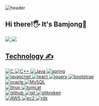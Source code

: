 <div align="left">

![header](https://capsule-render.vercel.app/api?type=waving&color=gradient&height=300&section=header&text=Bamjong&fontSize=90)

## Hi there!🖐  It's Bamjong🌰
<a href = "https://www.instagram.com/baaaaam_97/" >
  <img src ="https://img.shields.io/badge/-Instagram-%23E4405F?logo=instagram&logoColor=white&style=flat-square"/>
<a href = "https://www.facebook.com/qjawhd100/" >
  <img src ="https://img.shields.io/badge/-Facebook-%231877F2?logo=facebook&logoColor=white&style=flat-square"/>

<br>

## Technology ✍

![C](https://img.shields.io/badge/c-%2300599C.svg?style=for-the-badge&logo=c&logoColor=white)
![C++](https://img.shields.io/badge/c++-%2300599C.svg?style=for-the-badge&logo=c%2B%2B&logoColor=white)
![Java](https://img.shields.io/badge/java-%23ED8B00.svg?style=for-the-badge&logo=coffeescript&logoColor=white) 
![spring](https://img.shields.io/badge/spring-6DB33F?style=for-the-badge&logo=spring&logoColor=white)
<br>
![javascript](https://img.shields.io/badge/javascript-F7DF1E?style=for-the-badge&logo=javascript&logoColor=black)
![react](https://img.shields.io/badge/react-61DAFB?style=for-the-badge&logo=react&logoColor=black)
![jquery](https://img.shields.io/badge/jquery-0769AD?style=for-the-badge&logo=jquery&logoColor=white)
![bootstrap](https://img.shields.io/badge/bootstrap-7952B3?style=for-the-badge&logo=bootstrap&logoColor=white)
<br>
![oracle](https://img.shields.io/badge/oracle-F80000?style=for-the-badge&logo=oracle&logoColor=white)
![MySQL](https://img.shields.io/badge/MySQL-4479A1?style=for-the-badge&logo=mysql&logoColor=white)
<br>
![linux](https://img.shields.io/badge/linux-FCC624?style=for-the-badge&logo=linux&logoColor=black)
![tomcat](https://img.shields.io/badge/apachetomcat-F8DC75?style=for-the-badge&logo=apachetomcat&logoColor=black)
<br>
![github](https://img.shields.io/badge/github-181717?style=for-the-badge&logo=github&logoColor=white)
![git](https://img.shields.io/badge/git-F05032?style=for-the-badge&logo=git&logoColor=white)
![gitkreken](https://img.shields.io/badge/Kraken-179287?style=for-the-badge&logo=gitkraken&logoColor=white)
<br>
![AWS](https://img.shields.io/badge/aws-232F3E?style=for-the-badge&logo=amazonaws&logoColor=white)
![ec2](https://img.shields.io/badge/ec2-FF9900?style=for-the-badge&logo=amazonec2&logoColor=white)
![rds](https://img.shields.io/badge/rds-527FFF?style=for-the-badge&logo=amazonrds&logoColor=white)
<br>

</div>